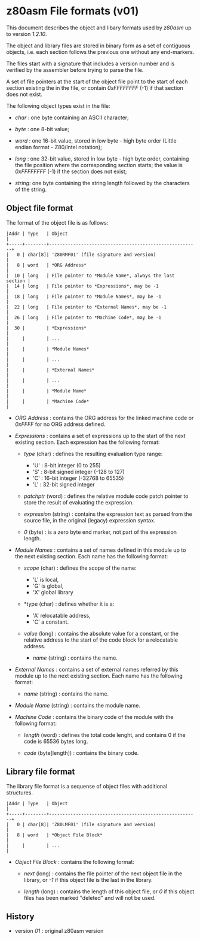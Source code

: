 z80asm File formats (v01)
=========================

This document describes the object and libary formats used by *z80asm* 
up to version *1.2.10*.

The object and library files are stored in binary form as a set of 
contiguous objects, i.e. each section follows the previous one without 
any end-markers. 

The files start with a signature that includes a version number and is 
verified by the assembler before trying to parse the file.

A set of file pointers at the start of the object file point to the 
start of each section existing the in the file, or contain *0xFFFFFFFF* 
(-1) if that section does not exist.

The following object types exist in the file:

* *char* :	one byte containing an ASCII character;

* *byte* :	one 8-bit value;

* *word* :	one 16-bit value, stored in low byte - high byte order 
  (Little endian format - Z80/Intel notation);

* *long* :	one 32-bit value, stored in low byte - high byte order, 
  containing the file position where the corresponding 
  section starts; the value is *0xFFFFFFFF* (-1) if the section 
  does not exist;

* *string*:	one byte containing the string length followed by the 
  characters of the string.


Object file format
------------------

The format of the object file is as follows:

    |Addr | Type   | Object                                                 |  
    +-----+--------+--------------------------------------------------------+  
    |   0 | char[8]| 'Z80RMF01' (file signature and version)                |  
    |   8 | word   | *ORG Address*                                          |  
    |  10 | long   | File pointer to *Module Name*, always the last section |  
    |  14 | long   | File pointer to *Expressions*, may be -1               |  
    |  18 | long   | File pointer to *Module Names*, may be -1              |  
    |  22 | long   | File pointer to *External Names*, may be -1            |  
    |  26 | long   | File pointer to *Machine Code*, may be -1              |  
    |  30 |        | *Expressions*                                          |  
    |     |        | ...                                                    |  
    |     |        | *Module Names*                                         |  
    |     |        | ...                                                    |  
    |     |        | *External Names*                                       |  
    |     |        | ...                                                    |  
    |     |        | *Module Name*                                          |  
    |     |        | *Machine Code*                                         |  


* *ORG Address* : contains the ORG address for the linked machine code 
or *0xFFFF* for no ORG address defined. 

* *Expressions* : contains a set of expressions up to the 
start of the next existing section. Each expression has the following
format:

  * *type* (char) : defines the resulting evaluation type range:   
     * 'U' : 8-bit integer (0 to 255)  
     * 'S' : 8-bit signed integer (-128 to 127)  
     * 'C' : 16-bit integer (-32768 to 65535)  
     * 'L' : 32-bit signed integer     

  * *patchptr* (word) : defines the relative module code patch pointer to 
  store the result of evaluating the expression.

  * *expression* (string) : contains the expression text as parsed from the 
  source file, in the original (legacy) expression syntax.

  * *0* (byte) : is a zero byte end marker, not part of the expression length.

* *Module Names* : contains a set of names defined in this module 
up to the next existing section. Each name has the following format:

  * *scope* (char) : defines the scope of the name:
     * 'L' is local,  
     * 'G' is global,  
     * 'X' global library

  * *type (char) : defines whether it is a: 
     * 'A' relocatable address,   
     * 'C' a constant.

  * *value* (long) : contains the absolute value for a constant, or the
  relative address to the start of the code block for a relocatable
  address.
	
	* *name* (string) : contains the name.


* *External Names* : contains a set of external names referred 
  by this module up to the next existing section. Each name has the 
  following format:
  
	* *name* (string) : contains the name.   

* *Module Name* (string) : contains the module name.

* *Machine Code* : contains the binary code of the module with the 
following format:
  * *length* (word) : defines the total code lenght, and contains 0 if the 
  code is 65536 bytes long.

  * *code* (byte[length]) : contains the binary code.


Library file format
-------------------

The library file format is a sequense of object files with additional
structures.

    |Addr | Type   | Object                                                 |
    +-----+--------+--------------------------------------------------------+
    |   0 | char[8]| 'Z80LMF01' (file signature and version)                |
    |   8 | word   | *Object File Block*                                    |
    |     |        | ...                                                    |

* *Object File Block* : contains the following format: 

  * *next* (long) : contains the file pointer of the next object file 
  in the library, or *-1* if this object file is the last in the library.

  * *length* (long) : contains the length of this object file, 
  or *0* if this object files has been marked "deleted" and will not be used.


History
-------

* version *01* : original z80asm version
